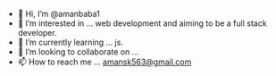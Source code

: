 - 👋 Hi, I’m @amanbaba1
- 👀 I’m interested in ... web development and aiming to be a full stack developer.
- 🌱 I’m currently learning ... js.
- 💞️ I’m looking to collaborate on ...
- 📫 How to reach me ... amansk563@gmail.com

<!---
amanbaba1/amanbaba1 is a ✨ special ✨ repository because its `README.md` (this file) appears on your GitHub profile.
You can click the Preview link to take a look at your changes.
--->
